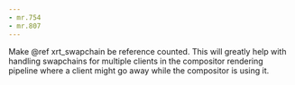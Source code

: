 ```yaml
---
- mr.754
- mr.807
---
```


Make @ref xrt_swapchain be reference counted. This will greatly help with
handling swapchains for multiple clients in the compositor rendering pipeline
where a client might go away while the compositor is using it.
